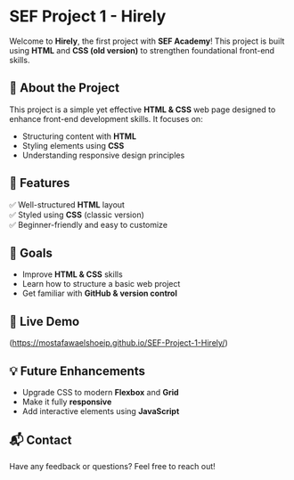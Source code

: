 # SEF Project 1 - Hirely  

Welcome to **Hirely**, the first project with **SEF Academy**! This project is built using **HTML** and **CSS (old version)** to strengthen foundational front-end skills.  

## 🌟 About the Project  
This project is a simple yet effective **HTML & CSS** web page designed to enhance front-end development skills. It focuses on:  
- Structuring content with **HTML**  
- Styling elements using **CSS**  
- Understanding responsive design principles  

## 📌 Features  
✅ Well-structured **HTML** layout  
✅ Styled using **CSS** (classic version)  
✅ Beginner-friendly and easy to customize  

## 🎯 Goals  
- Improve **HTML & CSS** skills  
- Learn how to structure a basic web project  
- Get familiar with **GitHub & version control**  

## 🔗 Live Demo  
(https://mostafawaelshoeip.github.io/SEF-Project-1-Hirely/)
## 💡 Future Enhancements  
- Upgrade CSS to modern **Flexbox** and **Grid**  
- Make it fully **responsive**  
- Add interactive elements using **JavaScript**  

## 📬 Contact  
Have any feedback or questions? Feel free to reach out!  
